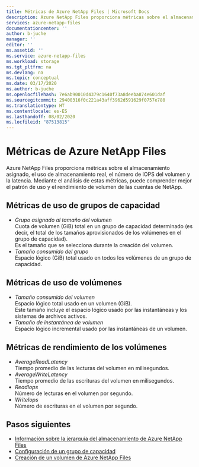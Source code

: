 ```yaml
---
title: Métricas de Azure NetApp Files | Microsoft Docs
description: Azure NetApp Files proporciona métricas sobre el almacenamiento asignado, el uso de almacenamiento real, el número de IOPS del volumen y la latencia. Use estas métricas para comprender el uso y el rendimiento.
services: azure-netapp-files
documentationcenter: ''
author: b-juche
manager: ''
editor: ''
ms.assetid: ''
ms.service: azure-netapp-files
ms.workload: storage
ms.tgt_pltfrm: na
ms.devlang: na
ms.topic: conceptual
ms.date: 03/17/2020
ms.author: b-juche
ms.openlocfilehash: 7e6ab90010d4379c1640f73a8deeba874e601daf
ms.sourcegitcommit: 29400316f0c221a43aff3962d591629f0757e780
ms.translationtype: HT
ms.contentlocale: es-ES
ms.lasthandoff: 08/02/2020
ms.locfileid: "87513815"
---
```

# <a name="metrics-for-azure-netapp-files"></a>Métricas de Azure NetApp Files

Azure NetApp Files proporciona métricas sobre el almacenamiento asignado, el uso de almacenamiento real, el número de IOPS del volumen y la latencia. Mediante el análisis de estas métricas, puede comprender mejor el patrón de uso y el rendimiento de volumen de las cuentas de NetApp.  

## <a name="usage-metrics-for-capacity-pools"></a><a name="capacity_pools"></a>Métricas de uso de grupos de capacidad

<!-- 
- *Pool Provisioned Size*  
    The logical space (GiB) the capacity pool is provisioned with.  
    This size is the size you selected during capacity pool creation. 
--> 
- *Grupo asignado al tamaño del volumen*  
    Cuota de volumen (GiB) total en un grupo de capacidad determinado (es decir, el total de los tamaños aprovisionados de los volúmenes en el grupo de capacidad).  
    Es el tamaño que se selecciona durante la creación del volumen.  
- *Tamaño consumido del grupo*  
    Espacio lógico (GiB) total usado en todos los volúmenes de un grupo de capacidad.  
<!-- 
- *Pool Consumed Snapshot Size*  
    The total of logical space (GiB) used by snapshots across all volumes in a capacity pool. 
-->

## <a name="usage-metrics-for-volumes"></a><a name="volumes"></a>Métricas de uso de volúmenes

<!--
- *Volume Quota Size*    
    The quota size (GiB) the volume is provisioned with.   
    This size is the size you selected during capacity pool creation. 
-->
- *Tamaño consumido del volumen*   
    Espacio lógico total usado en un volumen (GiB).  
    Este tamaño incluye el espacio lógico usado por las instantáneas y los sistemas de archivos activos.  
- *Tamaño de instantánea de volumen*   
   Espacio lógico incremental usado por las instantáneas de un volumen.  

## <a name="performance-metrics-for-volumes"></a>Métricas de rendimiento de los volúmenes

- *AverageReadLatency*   
    Tiempo promedio de las lecturas del volumen en milisegundos.
- *AverageWriteLatency*   
    Tiempo promedio de las escrituras del volumen en milisegundos.
- *ReadIops*   
    Número de lecturas en el volumen por segundo.
- *WriteIops*   
    Número de escrituras en el volumen por segundo.

## <a name="next-steps"></a>Pasos siguientes

* [Información sobre la jerarquía del almacenamiento de Azure NetApp Files](azure-netapp-files-understand-storage-hierarchy.md)
* [Configuración de un grupo de capacidad](azure-netapp-files-set-up-capacity-pool.md)
* [Creación de un volumen de Azure NetApp Files](azure-netapp-files-create-volumes.md)
